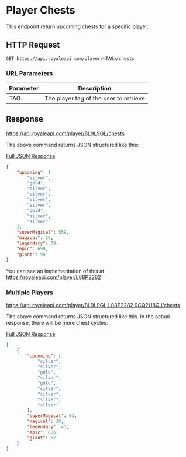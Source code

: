 # Player Chests

This endpoint return upcoming chests for a specific player.

## HTTP Request

`GET https://api.royaleapi.com/player/<TAG>/chests`

### URL Parameters

Parameter | Description
--- | ---
TAG | The player tag of the user to retrieve

## Response

https://api.royaleapi.com/player/8L9L9GL/chests

The above command returns JSON structured like this:

<a href="/json/player_8L9L9GL_chests.json">Full JSON Response</a>

```json
{
    "upcoming": [
        "silver",
        "gold",
        "silver",
        "silver",
        "silver",
        "silver",
        "gold",
        "silver",
        "silver"
    ],
    "superMagical": 559,
    "magical": 19,
    "legendary": 79,
    "epic": 699,
    "giant": 94
}
```
You can see an implementation of this at https://royaleapi.com/player/L88P2282

### Multiple Players
https://api.royaleapi.com/player/8L9L9GL,L88P2282,9CQ2U8QJ/chests

The above command returns JSON structured like this. In the actual response, there will be more chest cycles:

<a href="/json/player_chests_8L9L9GL,L88P2282,9CQ2U8QJ.json">Full JSON Response</a>

```json
[
    {
        "upcoming": [
            "silver",
            "silver",
            "gold",
            "silver",
            "gold",
            "silver",
            "silver",
            "silver",
            "silver"
        ],
        "superMagical": 83,
        "magical": 30,
        "legendary": 43,
        "epic": 606,
        "giant": 57
    }
]
```
